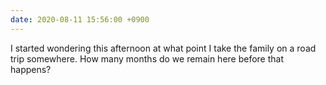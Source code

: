 ```yaml
---
date: 2020-08-11 15:56:00 +0900
---
```


I started wondering this afternoon at what point I take the family on a road trip somewhere. How many months do we remain here before that happens?
